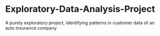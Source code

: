 # Exploratory-Data-Analysis-Project
A purely exploratory project, identifying patterns in customer data of an auto insurance company

